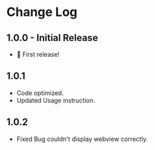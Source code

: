 # Change Log

## 1.0.0 - Initial Release

- 🎉 First release!

## 1.0.1

- Code optimized.
- Updated Usage instruction.

## 1.0.2

- Fixed Bug couldn't display webview correctly.